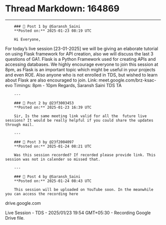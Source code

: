 # Thread Markdown: 164869

---

        ### 💬 Post 1 by @Saransh_Saini  
        **Posted on:** 2025-01-23 08:19 UTC  

        Hi Everyone,
For today’s live session [23-01-2025] we will be giving an elaborate tutorial on using Flask framework for API creation, also we will discuss the last 3 questions of GA1.
Flask is a Python Framework used for creating APIs and accessing databases. We highly encourage everyone to join this session at 8pm, as Flask is an important topic which might be useful in your projects and even ROE. Also anyone who is not enrolled in TDS, but wished to learn about Flask are also encouraged to join.
Link: meet.google.com/brz-ksac-evo
Timings: 8pm - 10pm
Regards,
Saransh Saini
TDS TA

        ---

        ### 💬 Post 2 by @23f3003453  
        **Posted on:** 2025-01-23 16:39 UTC  

        Sir, Is the same meeting link valid for all the  future live sessions? It would be really helpful if you could share the updates through mail.

        ---

        ### 💬 Post 3 by @23f2004097  
        **Posted on:** 2025-01-24 08:21 UTC  

        Was this session recorded? If recorded please provide link. This session was not in calender so missed that.

        ---

        ### 💬 Post 4 by @Saransh_Saini  
        **Posted on:** 2025-01-24 08:43 UTC  

        This session will be uploaded on YouTube soon. In the meanwhile you can access the recording here

drive.google.com



Live Session - TDS - 2025/01/23 19:54 GMT+05:30 - Recording
Google Drive file.

        